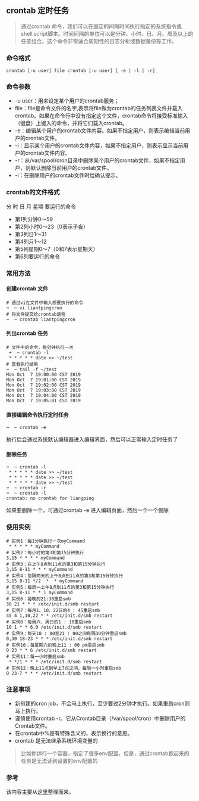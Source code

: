 ## crontab 定时任务
> 通过crontab 命令，我们可以在固定的间隔时间执行指定的系统指令或 shell script脚本。时间间隔的单位可以是分钟、小时、日、月、周及以上的任意组合。这个命令非常适合周期性的日志分析或数据备份等工作。

### 命令格式
``` shell
crontab [-u user] file crontab [-u user] [ -e | -l | -r]
```

### 命令参数
- -u user：用来设定某个用户的crontab服务；
- file：file是命令文件的名字,表示将file做为crontab的任务列表文件并载入crontab。如果在命令行中没有指定这个文件，crontab命令将接受标准输入（键盘）上键入的命令，并将它们载入crontab。
- -e：编辑某个用户的crontab文件内容。如果不指定用户，则表示编辑当前用户的crontab文件。
- -l：显示某个用户的crontab文件内容，如果不指定用户，则表示显示当前用户的crontab文件内容。
- -r：从/var/spool/cron目录中删除某个用户的crontab文件，如果不指定用户，则默认删除当前用户的crontab文件。
- -i：在删除用户的crontab文件时给确认提示。

### crontab的文件格式
分 时 日 月 星期 要运行的命令
- 第1列分钟0～59
- 第2列小时0～23（0表示子夜）
- 第3列日1～31
- 第4列月1～12
- 第5列星期0～7（0和7表示星期天）
- 第6列要运行的命令

### 常用方法

#### 创建crontab 文件
```shell
# 通过vi在文件中输入想要执行的命令
➜  ~ vi liantpingcron
# 将文件提交给crontab进程
➜  ~ crontab liantpingcron
```
#### 列出crontab 任务
``` shell
# 文件中的命令，每分钟执行一次
 ➜  ~ crontab -l
 * * * * * date >> ~/test
# 查看执行结果
➜  ~ tail -f ~/test
Mon Oct  7 19:00:00 CST 2019
Mon Oct  7 19:01:00 CST 2019
Mon Oct  7 19:02:00 CST 2019
Mon Oct  7 19:03:00 CST 2019
Mon Oct  7 19:04:00 CST 2019
Mon Oct  7 19:05:01 CST 2019
```

#### 直接编辑命令执行定时任务
``` shell
➜  ~ crontab -e
```
执行后会通过系统默认编辑器进入编辑界面，然后可以正常输入定时任务了

#### 删除任务
``` shell
➜  ~ crontab -l
 * * * * * date >> ~/test
 * * * * * date >> ~/test
 * * * * * date >> ~/test
➜  ~ crontab -r
➜  ~ crontab -l
crontab: no crontab for liangping
```
如果要删除一个，可通过crontab -e 进入编辑页面，然后一个一个删除

### 使用实例
``` shell
# 实例1：每1分钟执行一次myCommand
 * * * * * myCommand
# 实例2：每小时的第3和第15分钟执行
3,15 * * * * myCommand
# 实例3：在上午8点到11点的第3和第15分钟执行
3,15 8-11 * * * myCommand
# 实例4：每隔两天的上午8点到11点的第3和第15分钟执行
3,15 8-11 */2  *  * myCommand
# 实例5：每周一上午8点到11点的第3和第15分钟执行
3,15 8-11 * * 1 myCommand
# 实例6：每晚的21:30重启smb
30 21 * * * /etc/init.d/smb restart
# 实例7：每月1、10、22日的4 : 45重启smb
45 4 1,10,22 * * /etc/init.d/smb restart
# 实例8：每周六、周日的1 : 10重启smb
10 1 * * 6,0 /etc/init.d/smb restart
# 实例9：每天18 : 00至23 : 00之间每隔30分钟重启smb
0,30 18-23 * * * /etc/init.d/smb restart
# 实例10：每星期六的晚上11 : 00 pm重启smb
0 23 * * 6 /etc/init.d/smb restart
# 实例11：每一小时重启smb
 * */1 * * * /etc/init.d/smb restart
# 实例12：晚上11点到早上7点之间，每隔一小时重启smb
0 23-7 * * * /etc/init.d/smb restart
```

### 注意事项
- 新创建的cron job，不会马上执行，至少要过2分钟才执行。如果重启cron则马上执行。
- 谨慎使用crontab -r。它从Crontab目录（/var/spool/cron）中删除用户的Crontab文件。
- 在crontab中%是有特殊含义的，表示换行的意思。
- crontab 是无法继承系统环境变量的
> 比如你运行一个容器，指定了很多env配置，但是，通过crontab跑起来的任务是无法读到设置的env配置的

### 参考
该内容主要从[这里](https://linuxtools-rst.readthedocs.io/zh_CN/latest/tool/crontab.html)整理而来。
